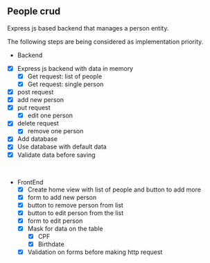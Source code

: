 ## People crud

Express js based backend that manages a person entity.

The following steps are being considered as implementation priority.

- Backend
- [x] Express js backend with data in memory
  - [x] Get request: list of people
  - [x] Get request: single person
- [x] post request
- [x] add new person
- [x] put request
  - [x] edit one person
- [x] delete request
  - [x] remove one person
- [x] Add database
- [x] Use database with default data
- [x] Validate data before saving

<br/>

- FrontEnd
  - [x] Create home view with list of people and button to add more
  - [x] form to add new person
  - [x] button to remove person from list
  - [x] button to edit person from the list
  - [x] form to edit person
  - [x] Mask for data on the table
    - [x] CPF
    - [x] Birthdate
  - [x] Validation on forms before making http request
